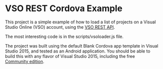 ﻿# VSO REST Cordova Example 
This project is a simple example of how to load a list of projects on a Visual Studio Online (VSO) account, using the [VSO REST API](https://www.visualstudio.com/en-us/integrate/api/overview). 

The most interesting code is in the scripts/vsoloader.js file.

The project was built using the default Blank Cordova app template in Visual Studio 2015, and tested as an Android application. You should be able to build this with any flavor of Visual Studio 2015, including the free [Community edition](https://www.visualstudio.com/en-us/products/visual-studio-community-vs.aspx).

